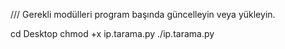 /// Gerekli modülleri program başında güncelleyin veya yükleyin.


cd Desktop
chmod +x ip.tarama.py
./ip.tarama.py
